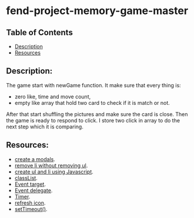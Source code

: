 # fend-project-memory-game-master

## Table of Contents
- [Description](#Description)
- [Resources](#Resources)
## Description:
The game start with newGame function. It make sure that every thing is:
- zero like, time and move count,
 - empty like array that hold two card to check if it is match or not.
 
After that start shuffling the pictures and make sure the card is close. 
Then the game is ready to respond to click. I store two click in array to do the next step which it is comparing.
## Resources:
* [create a modals](https://www.w3schools.com/howto/howto_css_modals.asp).
* [remove li  without removing ul](https://stackoverflow.com/questions/18795028/javascript-remove-li-without-removing-ul).
* [create ul and li using Javascript](http://www.java2s.com/Tutorials/Javascript/Javascript_Element_How_to/UL/Create_ul_and_li_element.htm).
* [classList](https://developer.mozilla.org/en-US/docs/Web/API/Element/classList).
* [Event target](https://www.w3schools.com/jsref/tryit.asp?filename=try_dom_event_target).
* [Event delegate](https://davidwalsh.name/event-delegate).
* [Timer](https://jsfiddle.net/Daniel_Hug/pvk6p/).
* [refresh icon](https://www.w3schools.com/icons/tryit.asp?filename=tryicons_fa-refresh).
* [setTimeout()](https://www.freecodecamp.org/news/javascript-timers-everything-you-need-to-know-5f31eaa37162/).

